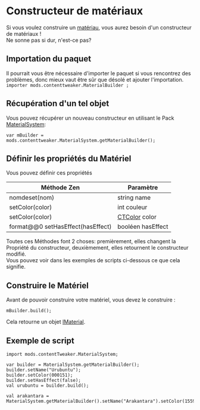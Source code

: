 # Constructeur de matériaux

Si vous voulez construire un [matériau](/Mods/ContentTweaker/Materials/Materials/Material/), vous aurez besoin d'un constructeur de matériaux !  
Ne sonne pas si dur, n'est-ce pas?

## Importation du paquet

Il pourrait vous être nécessaire d'importer le paquet si vous rencontrez des problèmes, donc mieux vaut être sûr que désolé et ajouter l'importation.  
`importer mods.contenttweaker.MaterialBuilder ;`

## Récupération d'un tel objet

Vous pouvez récupérer un nouveau constructeur en utilisant le Pack [MaterialSystem](/Mods/ContentTweaker/Materials/MaterialSystem/):

```zenscript
var mBuilder = mods.contenttweaker.MaterialSystem.getMaterialBuilder();
```

## Définir les propriétés du Matériel

Vous pouvez définir ces propriétés

| Méthode Zen                       | Paramètre                                                        |
| --------------------------------- | ---------------------------------------------------------------- |
| nomdeset(nom)                     | string name                                                      |
| setColor(color)                   | int couleur                                                      |
| setColor(color)                   | [CTColor](/Mods/ContentTweaker/Vanilla/Types/Color/Color/) color |
| format@@0 setHasEffect(hasEffect) | booléen hasEffect                                                |

Toutes ces Méthodes font 2 choses: premièrement, elles changent la Propriété du constructeur, deuxièmement, elles retournent le constructeur modifié.  
Vous pouvez voir dans les exemples de scripts ci-dessous ce que cela signifie.

## Construire le Matériel

Avant de pouvoir construire votre matériel, vous devez le construire :

```zenscript
mBuilder.build();
```

Cela retourne un objet [IMaterial](/Mods/ContentTweaker/Materials/Materials/Material/).

## Exemple de script

```zenscript
import mods.contentTweaker.MaterialSystem;

var builder = MaterialSystem.getMaterialBuilder();
builder.setName("Urubuntu");
builder.setColor(000151);
builder.setHasEffect(false);
val urubuntu = builder.build();

val arakantara = MaterialSystem.getMaterialBuilder().setName("Arakantara").setColor(15592941).setHasEffect(true).build();
```